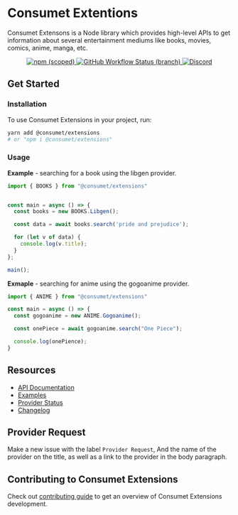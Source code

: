 # Consumet Extentions

Consumet Extensons is a Node library which provides high-level APIs to get information about several entertainment mediums like books, movies, comics, anime, manga, etc.

<p align="center">
<a href="https://www.npmjs.com/package/@consumet/extensions">
    <img src="https://img.shields.io/npm/v/@consumet/extensions?style=flat-square" alt="npm (scoped)">
  </a>
  <a href="https://github.com/consumet/extensions/actions?query=workflow%3A%2Node.js+CI%22">
    <img src="https://img.shields.io/github/workflow/status/consumet/extensions/Node.js%20CI/master?style=flat-square" alt="GitHub Workflow Status (branch)">
  </a>
    <a href="https://discord.gg/qTPfvMxzNH">
    <img src="https://img.shields.io/discord/987492554486452315.svg?label=discord&labelColor=7289da&color=2c2f33" alt="Discord">
  </a>
</p>

## Get Started

### Installation

To use Consumet Extensions in your project, run:
```bash
yarn add @consumet/extensions
# or "npm i @consumet/extensions"
```

### Usage

**Example** - searching for a book using the libgen provider.
```ts
import { BOOKS } from "@consumet/extensions"


const main = async () => {
  const books = new BOOKS.Libgen();

  const data = await books.search('pride and prejudice');

  for (let v of data) {
    console.log(v.title);
  }
};

main();
```

**Exmaple** - searching for anime using the gogoanime provider.
```ts
import { ANIME } from "@consumet/extensions"

const main = async () => {
  const gogoanime = new ANIME.Gogoanime();

  const onePiece = await gogoanime.search("One Piece");

  console.log(onePience);
}
```

## Resources
* [API Documentation](https://github.com/consumet/extensions/tree/master/docs)
* [Examples](https://github.com/consumet/extentions/tree/master/examples)
* [Provider Status](https://github.com/consumet/providers-status/blob/main/README.md)
* [Changelog](https://github.com/consumet/extensions/blob/master/CHANGELOG.md)

## Provider Request
Make a new issue with the label `Provider Request`, And the name of the provider on the title, as well as a link to the provider in the body paragraph.

## Contributing to Consumet Extensions
Check out [contributing guide](https://github.com/consumet/extensions/blob/master/CONTRIBUTING.md#contributing) to get an overview of Consumet Extensions development.